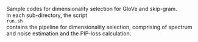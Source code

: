 Sample codes for dimensionality selection for GloVe and skip-gram.  
In each sub-directory, the script  
`run.sh`  
contains the pipeline for dimensionality selection, comprising of spectrum and noise estimation and the PIP-loss calculation.
